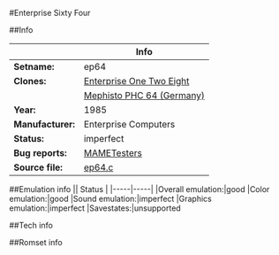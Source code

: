 #Enterprise Sixty Four

##Info

||Info|
|-----|-----|
|**Setname:**|ep64
|**Clones:**|[Enterprise One Two Eight](ep128.md)
||[Mephisto PHC 64 (Germany)](phc64.md)
|**Year:**|1985
|**Manufacturer:**|Enterprise Computers
|**Status:**|imperfect
|**Bug reports:**|[MAMETesters](http://mametesters.org/view_all_set.php?type=1&temporary=y&search=ep64.c)
|**Source file:**|[ep64.c](https://github.com/mamedev/mame/blob/master/src/mess/drivers/ep64.c)

##Emulation info
|| Status |
|-----|-----|
|Overall emulation:|good
|Color emulation:|good
|Sound emulation:|imperfect
|Graphics emulation:|imperfect
|Savestates:|unsupported

##Tech info

##Romset info

<!--- START OF EDITED COMMENT DO NOT TOUCH TEXT ABOVE-->
